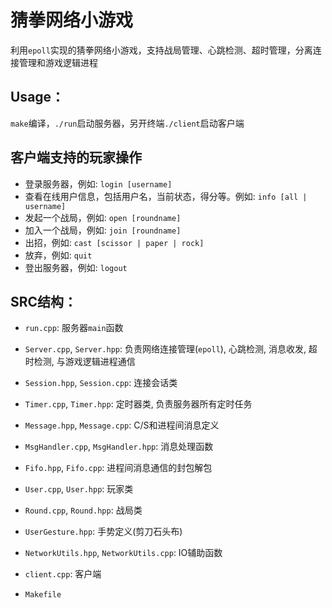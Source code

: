 # 猜拳网络小游戏

利用`epoll`实现的猜拳网络小游戏，支持战局管理、心跳检测、超时管理，分离连接管理和游戏逻辑进程

## Usage：
`make`编译，`./run`启动服务器，另开终端`./client`启动客户端

## 客户端支持的玩家操作
* 登录服务器，例如: `login [username]`
* 查看在线用户信息，包括用户名，当前状态，得分等。例如: `info [all | username]`
* 发起一个战局，例如: `open [roundname]`
* 加入一个战局，例如: `join [roundname]`
* 出招，例如: `cast [scissor | paper | rock]`
* 放弃，例如: `quit`
* 登出服务器，例如: `logout`

## SRC结构：

* `run.cpp`: 服务器`main`函数
* `Server.cpp`, `Server.hpp`: 负责网络连接管理(`epoll`), 心跳检测, 消息收发, 超时检测, 与游戏逻辑进程通信
* `Session.hpp`, `Session.cpp`: 连接会话类
* `Timer.cpp`, `Timer.hpp`: 定时器类, 负责服务器所有定时任务
* `Message.hpp`, `Message.cpp`: C/S和进程间消息定义
* `MsgHandler.cpp`, `MsgHandler.hpp`: 消息处理函数
* `Fifo.hpp`, `Fifo.cpp`: 进程间消息通信的封包解包
* `User.cpp`, `User.hpp`: 玩家类
* `Round.cpp`, `Round.hpp`: 战局类
* `UserGesture.hpp`: 手势定义(剪刀石头布)
* `NetworkUtils.hpp`, `NetworkUtils.cpp`: IO辅助函数

* `client.cpp`: 客户端

* `Makefile`
